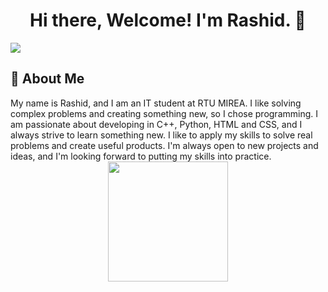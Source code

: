 <h1 align="center">Hi there, Welcome! I'm Rashid. 👋</h1>
<img src="https://github.com/Rashid-Yusubov/Rashid-Yusubov/assets/123075706/f2fbf520-dfaa-47a0-b670-0bf2ca8d1465"/>
<h2>🚀 About Me</h2> 
<a>My name is Rashid, and I am an IT student at RTU MIREA. I like solving complex problems and creating something new, so I chose programming. I am passionate about developing in C++, Python, HTML and CSS, and I always strive to learn something new. I like to apply my skills to solve real problems and create useful products. I'm always open to new projects and ideas, and I'm looking forward to putting my skills into practice.</a> 
<div align="center">
  <img src="https://github-readme-stats.vercel.app/api?username=rashidiusubov alt="Rashid Yusubov' GitHub stats" height="192px">
  <a href="https://github.com/anuraghazra/github-readme-stats">

</div>
